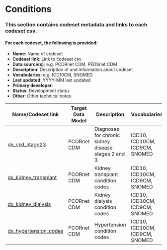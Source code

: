 # Conditions

### This section contains codeset metadata and links to each codeset csv.

#### For each codeset, the following is provided:
* **Name**: Name of codeset
* **Codeset link**: Link to codeset csv
* **Data source(s)**: e.g. PCORnet CDM, PEDSnet CDM
* **Description**: Description of and information about codeset
* **Vocabularies**: e.g. ICD10CM, SNOMED
* **Last updated**: YYYY-MM last updated
* **Primary developer**:
* **Status**: Development status
* **Other**: Other technical notes

| Name/Codeset link | Target Data Model | Description | Vocabularies | Last Updated | Primary Developer | Status | Metadata |
|-------------------|-------------------|-------------|--------------|--------------|-------------------|--------|-------|
| [dx_ckd_stage23](https://github.com/PRESERVE-Coordinating-Center/preserve_codesets/blob/main/condition/dx_ckd_stage23.csv) | PCORnet CDM | Diagnoses for chronic kidney disease stages 2 and 3 | ICD10, ICD10CM, ICD9CM, SNOMED | 2021-11 | Levon Utidjian | vocab based | N/A |
| [dx_kidney_transplant](https://github.com/PRESERVE-Coordinating-Center/preserve_codesets/blob/main/condition/dx_kidney_transplant.csv) | PCORnet CDM | Kidney transplant condition codes | ICD10, ICD10CM, ICD9CM, SNOMED | 2021-11 | Levon Utidjian | vocab based | N/A |
| [dx_kidney_dialysis](https://github.com/PRESERVE-Coordinating-Center/preserve_codesets/blob/main/condition/dx_kidney_dialysis.csv) | PCORnet CDM | Kidney dialysis condition codes | ICD10, ICD10CM, ICD9CM, SNOMED | 2021-11 | Levon Utidjian | vocab based | N/A |
| [dx_hypertension_codes](https://github.com/PRESERVE-Coordinating-Center/preserve_codesets/blob/main/condition/dx_hypertension_codes.csv) | PCORnet CDM | Hypertension condition codes | ICD10, ICD10CM, ICD9CM, SNOMED | 2021-11 | Levon Utidjian | vocab based | N/A |
